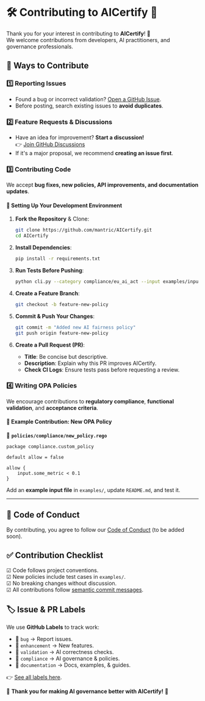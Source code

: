 # 🛠️ Contributing to AICertify 🚀

Thank you for your interest in contributing to **AICertify**! 🎉  
We welcome contributions from developers, AI practitioners, and governance professionals.

## 📌 Ways to Contribute
### **1️⃣ Reporting Issues**
- Found a bug or incorrect validation? [Open a GitHub Issue](https://github.com/mantric/AICertify/issues).
- Before posting, search existing issues to **avoid duplicates**.

### **2️⃣ Feature Requests & Discussions**
- Have an idea for improvement? **Start a discussion!**  
  👉 [Join GitHub Discussions](https://github.com/mantric/AICertify/discussions)  
- If it's a major proposal, we recommend **creating an issue first**.

### **3️⃣ Contributing Code**
We accept **bug fixes, new policies, API improvements, and documentation updates**.  

#### **📜 Setting Up Your Development Environment**
1. **Fork the Repository** & Clone:
   ```bash
   git clone https://github.com/mantric/AICertify.git
   cd AICertify
   ```

2. **Install Dependencies**:
   ```bash
   pip install -r requirements.txt
   ```

3. **Run Tests Before Pushing**:
   ```bash
   python cli.py --category compliance/eu_ai_act --input examples/input_examples.json
   ```

4. **Create a Feature Branch**:
   ```bash
   git checkout -b feature-new-policy
   ```

5. **Commit & Push Your Changes**:
   ```bash
   git commit -m "Added new AI fairness policy"
   git push origin feature-new-policy
   ```

6. **Create a Pull Request (PR)**:
   - **Title**: Be concise but descriptive.
   - **Description**: Explain why this PR improves AICertify.
   - **Check CI Logs**: Ensure tests pass before requesting a review.

### **4️⃣ Writing OPA Policies**
We encourage contributions to **regulatory compliance**, **functional validation**, and **acceptance criteria**.  

#### **📝 Example Contribution: New OPA Policy**
📄 **`policies/compliance/new_policy.rego`**
```rego
package compliance.custom_policy

default allow = false

allow {
    input.some_metric < 0.1
}
```

Add an **example input file** in `examples/`, update `README.md`, and test it.

---

## 📜 **Code of Conduct**
By contributing, you agree to follow our [Code of Conduct](CODE_OF_CONDUCT.md) (to be added soon).

## ✅ **Contribution Checklist**
☑ Code follows project conventions.  
☑ New policies include test cases in `examples/`.  
☑ No breaking changes without discussion.  
☑ All contributions follow [semantic commit messages](https://www.conventionalcommits.org/).  

## 🏷️ Issue & PR Labels
We use **GitHub Labels** to track work:
- 🐞 `bug` → Report issues.
- 🚀 `enhancement` → New features.
- 🎯 `validation` → AI correctness checks.
- 📜 `compliance` → AI governance & policies.
- 📝 `documentation` → Docs, examples, & guides.

👉 [See all labels here](https://github.com/mantric/AICertify/labels).

🚀 **Thank you for making AI governance better with AICertify!** 🎉
